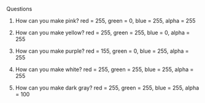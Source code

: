 Questions

1. How can you make pink?
    red = 255, green = 0, blue = 255, alpha = 255

2. How can you make yellow?
    red = 255, green = 255, blue = 0, alpha = 255

3. How can you make purple?
    red = 155, green = 0, blue = 255, alpha = 255

4. How can you make white?
    red = 255, green = 255, blue = 255, alpha = 255

5. How can you make dark gray?
    red = 255, green = 255, blue = 255, alpha = 100